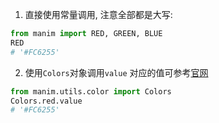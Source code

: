 
1. 直接使用常量调用, 注意全部都是大写:
```python
from manim import RED, GREEN, BLUE
RED
# '#FC6255'
```
2. 使用`Colors`对象调用`value`
对应的值可参考[官网](https://docs.manim.community/en/stable/reference/manim.utils.color.Colors.html)
```python
from manim.utils.color import Colors
Colors.red.value
# '#FC6255'
```
